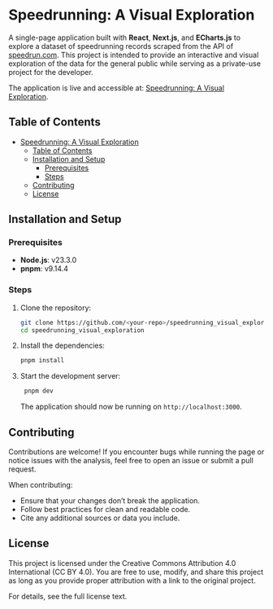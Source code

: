 # Speedrunning: A Visual Exploration

A single-page application built with **React**, **Next.js**, and **ECharts.js** to explore a dataset of speedrunning records scraped from the API of [speedrun.com](https://www.speedrun.com). This project is intended to provide an interactive and visual exploration of the data for the general public while serving as a private-use project for the developer.

The application is live and accessible at: [Speedrunning: A Visual Exploration](https://colasdroin.github.io/speedrunning_visual_exploration/).

## Table of Contents

- [Speedrunning: A Visual Exploration](#speedrunning-a-visual-exploration)
  - [Table of Contents](#table-of-contents)
  - [Installation and Setup](#installation-and-setup)
    - [Prerequisites](#prerequisites)
    - [Steps](#steps)
  - [Contributing](#contributing)
  - [License](#license)

## Installation and Setup

### Prerequisites

- **Node.js**: v23.3.0
- **pnpm**: v9.14.4

### Steps

1. Clone the repository:

   ```bash
   git clone https://github.com/<your-repo>/speedrunning_visual_exploration.git
   cd speedrunning_visual_exploration
    ```

2. Install the dependencies:

   ```bash
   pnpm install
   ```

3. Start the development server:

   ```bash
    pnpm dev
    ```

    The application should now be running on `http://localhost:3000`.

## Contributing

Contributions are welcome! If you encounter bugs while running the page or notice issues with the analysis, feel free to open an issue or submit a pull request.

When contributing:

- Ensure that your changes don’t break the application.
- Follow best practices for clean and readable code.
- Cite any additional sources or data you include.

## License

This project is licensed under the Creative Commons Attribution 4.0 International (CC BY 4.0).
You are free to use, modify, and share this project as long as you provide proper attribution with a link to the original project.

For details, see the full license text.
